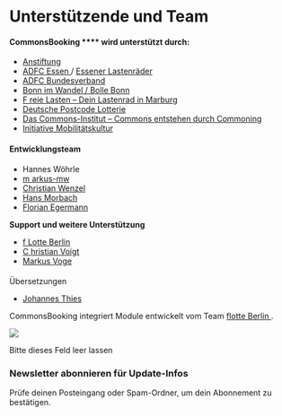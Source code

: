 #  Unterstützende und Team

####  CommonsBooking **** wird unterstützt durch:

  * [ Anstiftung ](https://anstiftung.de/)
  * [ ADFC Essen ](https://www.adfc-nrw.de/kreisverbaende/kv-essen/kreisverband-essen.html) / [ Essener Lastenräder ](https://essener-lastenrad.de/)
  * [ ADFC Bundesverband ](https://www.adfc.de/)
  * [ Bonn im Wandel / Bolle Bonn ](https://bonnimwandel.de/)
  * [ F ](https://freie-lasten.org/) [ reie Lasten – Dein Lastenrad in Marburg ](https://freie-lasten.org/)
  * [ Deutsche Postcode Lotterie ](https://www.postcode-lotterie.de/projekte)
  * [ Das Commons-Institut – Commons entstehen durch Commoning ](https://commons-institut.org/)
  * [ Initiative Mobilitätskultur ](https://www.phineo.org/projekte/initiative-mobilit%C3%A4tskultur)

####  Entwicklungsteam

  * Hannes Wöhrle 
  * [ m ](https://github.com/markus-mw) [ arkus-mw ](https://github.com/markus-mw)
  * [ Christian Wenzel ](https://github.com/chriwen)
  * [ Hans Morbach ](http://github.com/hansmorb/)
  * [ Florian Egermann ](https://github.com/flegfleg)

**Support und weitere Unterstützung**

  * [ f ](https://github.com/flotte-berlin) [ Lotte Berlin ](https://github.com/flotte-berlin)
  * [ C ](https://github.com/christianvoigt) [ hristian Voigt ](https://github.com/christianvoigt)
  * [ Markus Voge ](https://github.com/sgrubsmyon)

####  
Übersetzungen

  * [ Johannes Thies ](https://roesrath-velocity.de)

CommonsBooking integriert Module entwickelt vom Team [ flotte Berlin
](https://github.com/flotte-berlin) .

![](d46c40d87227720d73fe7b62dc197d17.png)

Bitte dieses Feld leer lassen

###  Newsletter abonnieren für Update-Infos

Prüfe deinen Posteingang oder Spam-Ordner, um dein Abonnement zu bestätigen.

